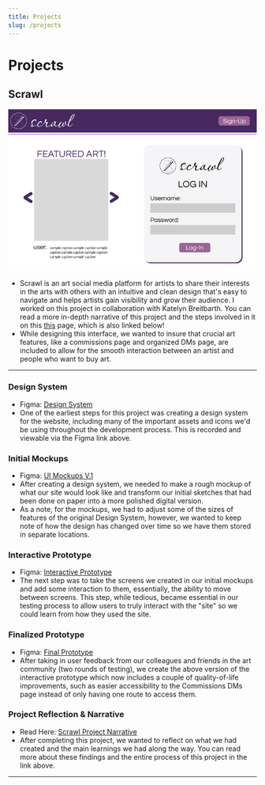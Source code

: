 ```yaml
---
title: Projects
slug: /projects
---
```


# Projects

## Scrawl
![Alt text](../../static/img/scrawl_login.png)

- Scrawl is an art social media platform for artists to share their interests in the arts with others with an intuitive and clean design that's easy to navigate and helps artists gain visibility and grow their audience. I worked on this project in collaboration with Katelyn Breitbarth. You can read a more in-depth narrative of this project and the steps involved in it on this [this](../scrawl_reflection) page, which is also linked below!
- While designing this interface, we wanted to insure that crucial art features, like a commissions page and organized DMs page, are included to allow for the smooth interaction between an artist and people who want to buy art. 

---
### Design System
- Figma: [Design System](https://www.figma.com/design/bQ6iy1TsYJAkJRtRYxtTWr/scrawl?node-id=1-7&t=pGjro43KujStXEcw-1)
- One of the earliest steps for this project was creating a design system for the website, including many of the important assets and icons we'd be using throughout the development process. This is recorded and viewable via the Figma link above.

### Initial Mockups
- Figma: [UI Mockups V.1](https://www.figma.com/design/pDaIbX1vtbzajjhYeQxZoB/scrawl-2.0?node-id=0-1&t=TcjtbU9MeBIwwVQV-1)
- After creating a design system, we needed to make a rough mockup of what our site would look like and transform our initial sketches that had been done on paper into a more polished digital version. 
- As a note, for the mockups, we had to adjust some of the sizes of features of the original Design System, however, we wanted to keep note of how the design has changed over time so we have them stored in separate locations. 

### Interactive Prototype
- Figma: [Interactive Prototype](https://www.figma.com/design/doacDGNSpOWhEmGeNBL5Ro/scrawl-3.0?node-id=0-1&t=54vGGaLbBslWIwTa-1)
- The next step was to take the screens we created in our initial mockups and add some interaction to them, essentially, the ability to move between screens. This step, while tedious, became essential in our testing process to allow users to truly interact with the "site" so we could learn from how they used the site.

### Finalized Prototype
- Figma: [Final Prototype](https://www.figma.com/design/sife6gfHFYzVPmL5Oye0yW/scrawl-5.0?node-id=1-7&t=FF0LF5fU0abdLSje-1)
- After taking in user feedback from our colleagues and friends in the art community (two rounds of testing), we create the above version of the interactive prototype which now includes a couple of quality-of-life improvements, such as easier accessibility to the Commissions DMs page instead of only having one route to access them. 

### Project Reflection & Narrative
- Read Here: [Scrawl Project Narrative](../scrawl_reflection)
- After completing this project, we wanted to reflect on what we had created and the main learnings we had along the way. You can read more about these findings and the entire process of this project in the link above.
---